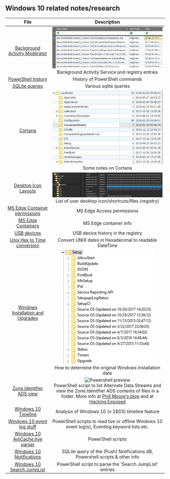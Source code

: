 <!-- saved from url=(0044) https://kacos2000.github.io/Win10-Research/ --> 
## Windows 10 related notes/research ##

| **File**                      |**Description**
| :---:                         |     :---:    
|[Background Activity Moderator](https://github.com/kacos2000/Win10-Research/blob/master/Bam/readme.md) |![Bam preview](bam.jpg) <br>Background Activity Service and registry entries
|[PowerShell history](ConsoleHost_history.pdf) |History of PowerShell commands
|[SQLite queries](https://github.com/kacos2000/queries/blob/master/README.md) |Various sqlite queries 
|[Cortana](Cortana.pdf) |![Cortana preview](cortana.jpg) <br>Some notes on Cortana
|[Desktop Icon Layouts](Desktop_IconLayouts.pdf) |![Desktop preview](desktop.jpg) <br>List of user desktop icon/shortcuts/files (registry)
|[MS Edge Container permissions](Edge_AccessEnum_AC.xlsx) |MS Edge Access permissions
|[MS Edge Containers]('MS%20Edge%20AC.pdf') |MS Edge container info
|[USB devices](USB_device.pdf) |USB device history in the registry
|[Unix Hex to Time conversion](Unix_Hex-Time_Calc.xlsx) |Convert UNIX dates in Hexadecimal to readable DateTime
|[Windows Installation and Upgrades](Windows%20install%20date%20-%20registry.pdf) |![Upgrades preview](upgrades.jpg)<br>How to determine the original Windows Installation date
|[Zone.Identifier ADS view](https://github.com/kacos2000/Win10-Research/blob/master/ads_streams/readme.md) |![Powershell preview](https://raw.githubusercontent.com/kacos2000/Win10-Research/master/ads_streams/s_results.JPG) <br>PowerShell script to list Alternate Data Streams and view the Zone.Identifier ADS contents of files in a folder.  More info at [Phill Moore's blog](https://thinkdfir.com/2018/06/17/zone-identifier-kmditemwherefroms/) and at [Hacking Exposed](http://www.hecfblog.com/2018/06/daily-blog-402-solution-saturday-62318.html)
|[Windows 10 Timeline](https://kacos2000.github.io/WindowsTimeline/) |Analysis of Windows 10 (v.1803) timeline feature
|[Windows 10 event log stuff](https://github.com/kacos2000/Win10-Research/blob/master/EventLogs/readme.md)| PowerShell scripts to read  live or offline Windows 10 event log(s), Eventlog keyword lists etc.
|[Windows 10 AmCache.hve parser](https://github.com/kacos2000/Win10-Research/blob/master/AmCache/readme.md)| PowerShell scripts 
|[Windows 10 Notifications](https://github.com/kacos2000/Win10-Research/blob/master/Notifications/readme.md)| SQLite query of the (Push) Notifications dB, Powershell scripts & other info 
|[Windows 10 Search JumpList](https://github.com/kacos2000/Win10-Research/blob/master/JumpList/readme.md)| PowerShell script to parse the 'Search JumpList' entries
